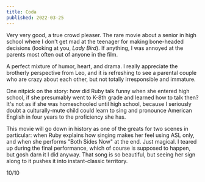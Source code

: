 ```yaml
---
title: Coda
published: 2022-03-25
---
```


Very very good, a true crowd pleaser. The rare movie about a senior in high school where I don't get mad at the teenager for making bone-headed decisions (looking at you, _Lady Bird_). If anything, I was annoyed at the parents most often out of anyone in the film.

A perfect mixture of humor, heart, and drama. I really appreciate the brotherly perspective from Leo, and it is refreshing to see a parental couple who are crazy about each other, but not totally irresponsible and immature.

One nitpick on the story: how did Ruby talk funny when she entered high school, if she presumably went to K-8th grade and learned how to talk then? It's not as if she was homeschooled until high school, because I seriously doubt a culturally-mute child could learn to sing and pronounce American English in four years to the proficiency she has.

This movie will go down in history as one of the greats for two scenes in particular: when Ruby explains how singing makes her feel using ASL only, and when she performs "Both Sides Now" at the end. Just magical. I teared up during the final performance, which of course is supposed to happen, but gosh darn it I did anyway. That song is so beautiful, but seeing her sign along to it pushes it into instant-classic territory.

10/10

